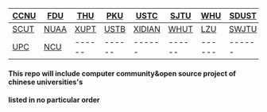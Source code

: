 |[CCNU](https://github.com/Muxi-Studio)|[FDU](https://github.com/fudan)|[THU](https://github.com/tuna/)|[PKU](https://github.com/pku-osa)|[USTC](https://lug.ustc.edu.cn/wiki/start)|[SJTU](https://github.com/sjtug)|[WHU](http://www.whuw3c.com/)|[SDUST](http://www.jingyunet.com/index.html)|[BUPT](https://github.com/bupt)|[SWU](http://linux.swu.edu.cnt)|[SCU](https://www.scuisdc.org/intro)|[UESTC](https://github.com/uestcer)|
| ------ | ------ | ------ |------ |------ |------ |------ |------ |------ |------ |------ |------ |
|[SCUT](https://github.com/scut-githuber)|[NUAA](https://github.com/NUAA-Open-Source)|[XUPT](https://github.com/xiyou-linuxer)|[USTB](https://github.com/ustb)|[XIDIAN](https://github.com/xdlinux)|[WHUT](http://121.40.75.65/about.html)|[LZU](https://github.com/lzuoss)|[SWJTU](https://github.com/SWJTUopensource)|[SHU](https://github.com/shuosc)|[NJNU](https://github.com/njnu)|[CUG](https://github.com/PointStoneTeam)|[YNU](https://github.com/ynu)|
|[UPC](https://github.com/upclinux)|[NCU](https://github.com/ncuopen)| ------ |------ |------ |------ |------ |------ |------ |------ |------ |------ |


 #### This repo will include computer community&open source project of chinese universities's
 #### listed in no particular order

